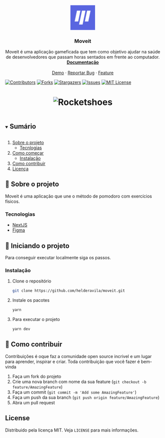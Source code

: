 <!--
*** Thanks for checking out the Best-README-Template. If you have a suggestion
*** that would make this better, please fork the repo and create a pull request
*** or simply open an issue with the tag "enhancement".
*** Thanks again! Now go create something AMAZING! :D
***
***
***
*** To avoid retyping too much info. Do a search and replace for the following:
*** github_username, repo_name, twitter_handle, email, project_title, project_description
-->



<!-- PROJECT SHIELDS -->
<!--
*** I'm using markdown "reference style" links for readability.
*** Reference links are enclosed in brackets [ ] instead of parentheses ( ).
*** See the bottom of this document for the declaration of the reference variables
*** for contributors-url, forks-url, etc. This is an optional, concise syntax you may use.
*** https://www.markdownguide.org/basic-syntax/#reference-style-links
-->
<!-- PROJECT LOGO -->
<br />
<p align="center">
  <a href="https://github.com/helderavila/moveit">
    <img src="public/favicon.png" alt="Logo" width="80" height="80">
  </a>

  <h3 align="center">Moveit</h3>

  <p align="center">
    Moveit é uma aplicação gameficada que tem como objetivo ajudar na saúde de desenvolvedores que passam horas sentados em frente ao computador.
    <br />
    <a href="https://github.com/helderavila/moveit"><strong>Documentação</strong></a>
    <br />
    <br />
    <a href="https://moveit-psi-olive.vercel.app/">Demo</a>
    ·
    <a href="https://github.com/helderavila/moveit/issues">Reportar Bug</a>
    ·
    <a href="https://github.com/helderavila/moveit/issues">Feature</a>
  </p>
</p>

[![Contributors][contributors-shield]][contributors-url]
[![Forks][forks-shield]][forks-url]
[![Stargazers][stars-shield]][stars-url]
[![Issues][issues-shield]][issues-url]
[![MIT License][license-shield]][license-url]

<h1 align="center">
    <img alt="Rocketshoes" width="620" title="#delicinha" src="https://i.imgur.com/YdU2uwO.png" />
</h1>

<!-- TABLE OF CONTENTS -->
<details open="open">
  <summary><h2 style="display: inline-block">Sumário</h2></summary>
  <ol>
    <li>
      <a href="#about-the-project">Sobre o projeto</a>
      <ul>
        <li><a href="#built-with">Tecnlogias</a></li>
      </ul>
    </li>
    <li>
      <a href="#getting-started">Como começar</a>
      <ul>
        <li><a href="#installation">Instalação</a></li>
      </ul>
    </li>
    <li><a href="#contributing">Como contribuir</a></li>
    <li><a href="#license">Licença</a></li>
  </ol>
</details>



<!-- ABOUT THE PROJECT -->
## 🚀 Sobre o projeto

Moveit é uma aplicação que une o método de pomodoro com exercícios físicos.

### Tecnologias

* [NextJS](https://nextjs.org/)
* [Figma](https://www.figma.com/)

<!-- GETTING STARTED -->
## 🔧 Iniciando o projeto

Para conseguir executar localmente siga os passos.

### Instalação

1. Clone o repositório
   ```sh
   git clone https://github.com/helderavila/moveit.git
   ```
2. Instale os pacotes
   ```sh
   yarn
   ```
2. Para executar o projeto
   ```sh
   yarn dev
   ```

<!-- CONTRIBUTING -->
## 🤔 Como contribuir

Contribuições é oque faz a comunidade open source incrivel e um lugar para aprender, inspirar e criar. Toda contribuição que você fazer é bem-vinda

1. Faça um fork do projeto
2. Crie uma nova branch com nome da sua feature (`git checkout -b feature/AmazingFeature`)
3. Faça um commit (`git commit -m 'Add some AmazingFeature'`)
4. Faça um push da sua branch (`git push origin feature/AmazingFeature`)
5. Abra um pull request



<!-- LICENSE -->
## License

Distribuido pela licença MIT. Veja `LICENSE` para mais informações.


<!-- MARKDOWN LINKS & IMAGES -->
<!-- https://www.markdownguide.org/basic-syntax/#reference-style-links -->
[contributors-shield]: https://img.shields.io/github/contributors/helderavila/moveit.svg?style=for-the-badge
[contributors-url]: https://github.com/helderavila/moveit/graphs/contributors
[forks-shield]: https://img.shields.io/github/forks/helderavila/moveit.svg?style=for-the-badge
[forks-url]: https://github.com/helderavila/moveit/network/members
[stars-shield]: https://img.shields.io/github/stars/helderavila/moveit.svg?style=for-the-badge
[stars-url]: https://github.com/helderavila/moveit/stargazers
[issues-shield]: https://img.shields.io/github/issues/helderavila/moveit.svg?style=for-the-badge
[issues-url]: https://github.com/helderavila/moveit/issues
[license-shield]: https://img.shields.io/github/license/helderavila/moveit.svg?style=for-the-badge
[license-url]: https://github.com/helderavila/moveit/blob/master/LICENSE.txt
[linkedin-shield]: https://img.shields.io/badge/-LinkedIn-black.svg?style=for-the-badge&logo=linkedin&colorB=555
[linkedin-url]: https://linkedin.com/in/helderavila
